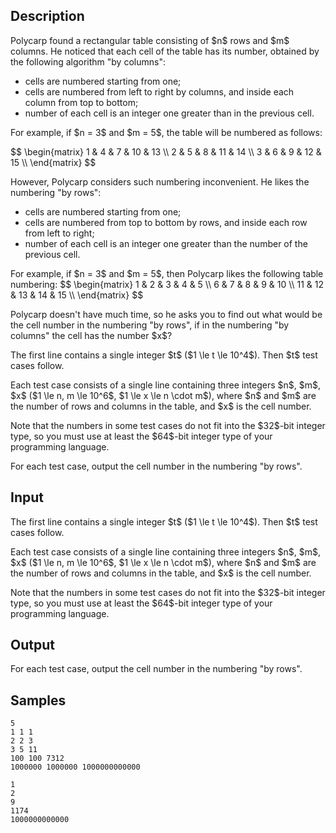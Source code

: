 ## Description

<div><p>Polycarp found a rectangular table consisting of $n$ rows and $m$ columns. He noticed that each cell of the table has its number, obtained by the following algorithm <span class="tex-font-style-bf">"by columns"</span>: </p><ul> <li> cells are numbered starting from one; </li><li> cells are numbered from left to right by columns, and inside each column from top to bottom; </li><li> number of each cell is an integer one greater than in the previous cell. </li></ul><p>For example, if $n = 3$ and $m = 5$, the table will be numbered as follows:</p><p>$$ \begin{matrix} 1 &amp; 4 &amp; 7 &amp; 10 &amp; 13 \\ 2 &amp; 5 &amp; 8 &amp; 11 &amp; 14 \\ 3 &amp; 6 &amp; 9 &amp; 12 &amp; 15 \\ \end{matrix} $$</p><p>However, Polycarp considers such numbering inconvenient. He likes the numbering <span class="tex-font-style-bf">"by rows"</span>: </p><ul> <li> cells are numbered starting from one; </li><li> cells are numbered from top to bottom by rows, and inside each row from left to right; </li><li> number of each cell is an integer one greater than the number of the previous cell. </li></ul><p>For example, if $n = 3$ and $m = 5$, then Polycarp likes the following table numbering: $$ \begin{matrix} 1 &amp; 2 &amp; 3 &amp; 4 &amp; 5 \\ 6 &amp; 7 &amp; 8 &amp; 9 &amp; 10 \\ 11 &amp; 12 &amp; 13 &amp; 14 &amp; 15 \\ \end{matrix} $$</p><p>Polycarp doesn't have much time, so he asks you to find out what would be the cell number in the numbering <span class="tex-font-style-bf">"by rows"</span>, if in the numbering <span class="tex-font-style-bf">"by columns"</span> the cell has the number $x$?</p></div><div class="input-specification"><p>The first line contains a single integer $t$ ($1 \le t \le 10^4$). Then $t$ test cases follow.</p><p>Each test case consists of a single line containing three integers $n$, $m$, $x$ ($1 \le n, m \le 10^6$, $1 \le x \le n \cdot m$), where $n$ and $m$ are the number of rows and columns in the table, and $x$ is the cell number.</p><p>Note that the numbers in some test cases do not fit into the $32$-bit integer type, so you must use at least the $64$-bit integer type of your programming language.</p></div><div class="output-specification"><p>For each test case, output the cell number in the numbering <span class="tex-font-style-bf">"by rows"</span>.</p></div>

## Input

<p>The first line contains a single integer $t$ ($1 \le t \le 10^4$). Then $t$ test cases follow.</p><p>Each test case consists of a single line containing three integers $n$, $m$, $x$ ($1 \le n, m \le 10^6$, $1 \le x \le n \cdot m$), where $n$ and $m$ are the number of rows and columns in the table, and $x$ is the cell number.</p><p>Note that the numbers in some test cases do not fit into the $32$-bit integer type, so you must use at least the $64$-bit integer type of your programming language.</p>

## Output

<p>For each test case, output the cell number in the numbering <span class="tex-font-style-bf">"by rows"</span>.</p>

## Samples

```input1
5
1 1 1
2 2 3
3 5 11
100 100 7312
1000000 1000000 1000000000000
```

```output1
1
2
9
1174
1000000000000
```



